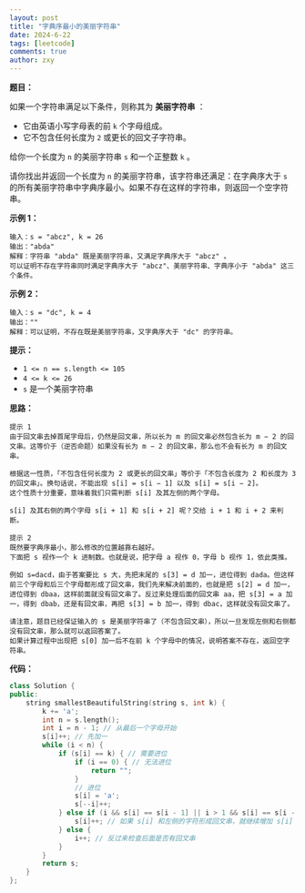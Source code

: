 ```yaml
---
layout: post
title: "字典序最小的美丽字符串"
date: 2024-6-22
tags: [leetcode]
comments: true
author: zxy
---
```


**题目：**

如果一个字符串满足以下条件，则称其为 **美丽字符串** ：

- 它由英语小写字母表的前 `k` 个字母组成。
- 它不包含任何长度为 `2` 或更长的回文子字符串。

给你一个长度为 `n` 的美丽字符串 `s` 和一个正整数 `k` 。

请你找出并返回一个长度为 `n` 的美丽字符串，该字符串还满足：在字典序大于 `s` 的所有美丽字符串中字典序最小。如果不存在这样的字符串，则返回一个空字符串。

**示例 1：**

```
输入：s = "abcz", k = 26
输出："abda"
解释：字符串 "abda" 既是美丽字符串，又满足字典序大于 "abcz" 。
可以证明不存在字符串同时满足字典序大于 "abcz"、美丽字符串、字典序小于 "abda" 这三个条件。
```

**示例 2：**

```
输入：s = "dc", k = 4
输出：""
解释：可以证明，不存在既是美丽字符串，又字典序大于 "dc" 的字符串。
```

**提示：**

- `1 <= n == s.length <= 105`
- `4 <= k <= 26`
- `s` 是一个美丽字符串

**思路：**

```
提示 1
由于回文串去掉首尾字母后，仍然是回文串，所以长为 m 的回文串必然包含长为 m − 2 的回文串。这等价于（逆否命题）如果没有长为 m − 2 的回文串，那么也不会有长为 m 的回文串。

根据这一性质，「不包含任何长度为 2 或更长的回文串」等价于「不包含长度为 2 和长度为 3 的回文串」。换句话说，不能出现 s[i] = s[i − 1] 以及 s[i] = s[i − 2]。
这个性质十分重要，意味着我们只需判断 s[i] 及其左侧的两个字母。

s[i] 及其右侧的两个字母 s[i + 1] 和 s[i + 2] 呢？交给 i + 1 和 i + 2 来判断。

提示 2
既然要字典序最小，那么修改的位置越靠右越好。
下面把 s 视作一个 k 进制数。也就是说，把字母 a 视作 0，字母 b 视作 1，依此类推。

例如 s=dacd，由于答案要比 s 大，先把末尾的 s[3] = d 加一，进位得到 dada。但这样前三个字母和后三个字母都形成了回文串，我们先来解决前面的，也就是把 s[2] = d 加一，进位得到 dbaa，这样前面就没有回文串了。反过来处理后面的回文串 aa，把 s[3] = a 加一，得到 dbab，还是有回文串，再把 s[3] = b 加一，得到 dbac，这样就没有回文串了。

请注意，题目已经保证输入的 s 是美丽字符串了（不包含回文串），所以一旦发现左侧和右侧都没有回文串，那么就可以返回答案了。
如果计算过程中出现把 s[0] 加一后不在前 k 个字母中的情况，说明答案不存在，返回空字符串。
```

**代码：**

```cpp
class Solution {
public:
    string smallestBeautifulString(string s, int k) {
        k += 'a';
        int n = s.length();
        int i = n - 1; // 从最后一个字母开始
        s[i]++; // 先加一
        while (i < n) {
            if (s[i] == k) { // 需要进位
                if (i == 0) { // 无法进位
                    return "";
                }
                // 进位
                s[i] = 'a';
                s[--i]++;
            } else if (i && s[i] == s[i - 1] || i > 1 && s[i] == s[i - 2]) {
                s[i]++; // 如果 s[i] 和左侧的字符形成回文串，就继续增加 s[i]
            } else {
                i++; // 反过来检查后面是否有回文串
            }
        }
        return s;
    }
};
```



